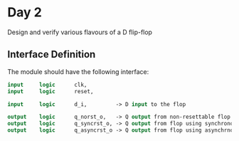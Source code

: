 # Day 2
Design and verify various flavours of a D flip-flop

## Interface Definition
The module should have the following interface:

```SystemVerilog
input     logic      clk,
input     logic      reset,

input     logic      d_i,         -> D input to the flop

output    logic      q_norst_o,   -> Q output from non-resettable flop
output    logic      q_syncrst_o, -> Q output from flop using synchronous reset
output    logic      q_asyncrst_o -> Q output from flop using asynchrnoous reset
```
